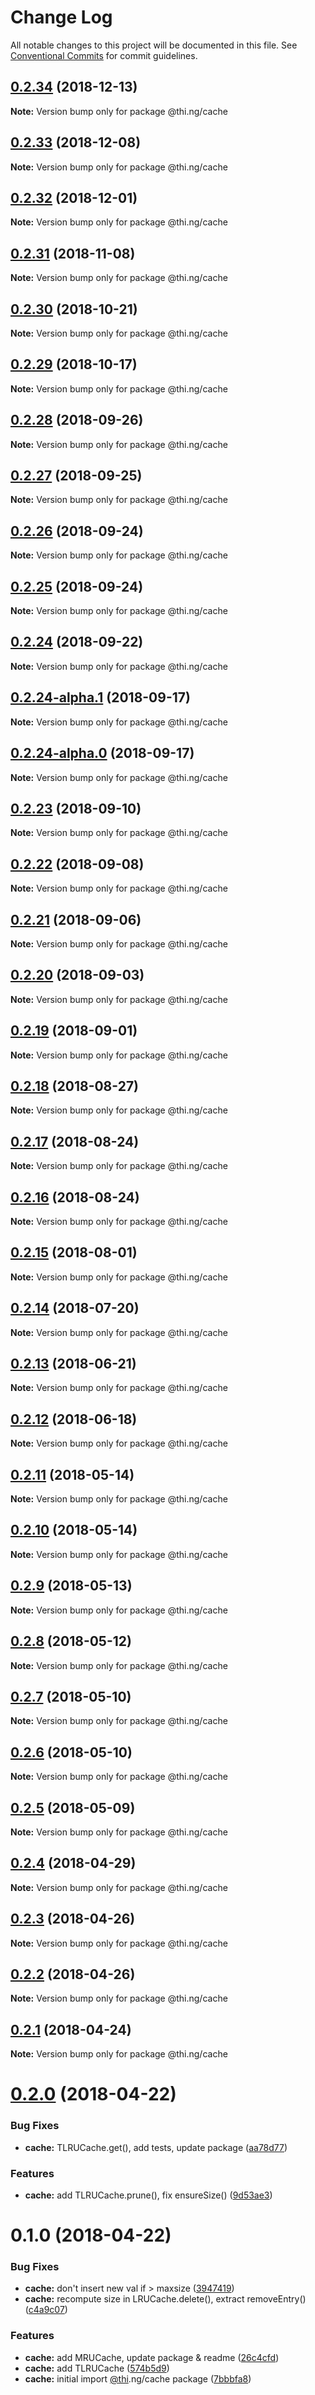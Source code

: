 # Change Log

All notable changes to this project will be documented in this file.
See [Conventional Commits](https://conventionalcommits.org) for commit guidelines.

## [0.2.34](https://github.com/thi-ng/umbrella/compare/@thi.ng/cache@0.2.33...@thi.ng/cache@0.2.34) (2018-12-13)

**Note:** Version bump only for package @thi.ng/cache





## [0.2.33](https://github.com/thi-ng/umbrella/compare/@thi.ng/cache@0.2.32...@thi.ng/cache@0.2.33) (2018-12-08)

**Note:** Version bump only for package @thi.ng/cache





## [0.2.32](https://github.com/thi-ng/umbrella/compare/@thi.ng/cache@0.2.31...@thi.ng/cache@0.2.32) (2018-12-01)

**Note:** Version bump only for package @thi.ng/cache





## [0.2.31](https://github.com/thi-ng/umbrella/compare/@thi.ng/cache@0.2.30...@thi.ng/cache@0.2.31) (2018-11-08)

**Note:** Version bump only for package @thi.ng/cache





## [0.2.30](https://github.com/thi-ng/umbrella/compare/@thi.ng/cache@0.2.29...@thi.ng/cache@0.2.30) (2018-10-21)

**Note:** Version bump only for package @thi.ng/cache





## [0.2.29](https://github.com/thi-ng/umbrella/compare/@thi.ng/cache@0.2.28...@thi.ng/cache@0.2.29) (2018-10-17)

**Note:** Version bump only for package @thi.ng/cache





<a name="0.2.28"></a>
## [0.2.28](https://github.com/thi-ng/umbrella/compare/@thi.ng/cache@0.2.27...@thi.ng/cache@0.2.28) (2018-09-26)

**Note:** Version bump only for package @thi.ng/cache





<a name="0.2.27"></a>
## [0.2.27](https://github.com/thi-ng/umbrella/compare/@thi.ng/cache@0.2.26...@thi.ng/cache@0.2.27) (2018-09-25)

**Note:** Version bump only for package @thi.ng/cache





<a name="0.2.26"></a>
## [0.2.26](https://github.com/thi-ng/umbrella/compare/@thi.ng/cache@0.2.25...@thi.ng/cache@0.2.26) (2018-09-24)

**Note:** Version bump only for package @thi.ng/cache





<a name="0.2.25"></a>
## [0.2.25](https://github.com/thi-ng/umbrella/compare/@thi.ng/cache@0.2.24...@thi.ng/cache@0.2.25) (2018-09-24)

**Note:** Version bump only for package @thi.ng/cache





<a name="0.2.24"></a>
## [0.2.24](https://github.com/thi-ng/umbrella/compare/@thi.ng/cache@0.2.24-alpha.1...@thi.ng/cache@0.2.24) (2018-09-22)

**Note:** Version bump only for package @thi.ng/cache





<a name="0.2.24-alpha.1"></a>
## [0.2.24-alpha.1](https://github.com/thi-ng/umbrella/compare/@thi.ng/cache@0.2.24-alpha.0...@thi.ng/cache@0.2.24-alpha.1) (2018-09-17)

**Note:** Version bump only for package @thi.ng/cache





<a name="0.2.24-alpha.0"></a>
## [0.2.24-alpha.0](https://github.com/thi-ng/umbrella/compare/@thi.ng/cache@0.2.23...@thi.ng/cache@0.2.24-alpha.0) (2018-09-17)

**Note:** Version bump only for package @thi.ng/cache





<a name="0.2.23"></a>
## [0.2.23](https://github.com/thi-ng/umbrella/compare/@thi.ng/cache@0.2.22...@thi.ng/cache@0.2.23) (2018-09-10)

**Note:** Version bump only for package @thi.ng/cache





<a name="0.2.22"></a>
## [0.2.22](https://github.com/thi-ng/umbrella/compare/@thi.ng/cache@0.2.21...@thi.ng/cache@0.2.22) (2018-09-08)

**Note:** Version bump only for package @thi.ng/cache





<a name="0.2.21"></a>
## [0.2.21](https://github.com/thi-ng/umbrella/compare/@thi.ng/cache@0.2.20...@thi.ng/cache@0.2.21) (2018-09-06)




**Note:** Version bump only for package @thi.ng/cache

<a name="0.2.20"></a>
## [0.2.20](https://github.com/thi-ng/umbrella/compare/@thi.ng/cache@0.2.19...@thi.ng/cache@0.2.20) (2018-09-03)




**Note:** Version bump only for package @thi.ng/cache

<a name="0.2.19"></a>
## [0.2.19](https://github.com/thi-ng/umbrella/compare/@thi.ng/cache@0.2.18...@thi.ng/cache@0.2.19) (2018-09-01)




**Note:** Version bump only for package @thi.ng/cache

<a name="0.2.18"></a>
## [0.2.18](https://github.com/thi-ng/umbrella/compare/@thi.ng/cache@0.2.17...@thi.ng/cache@0.2.18) (2018-08-27)




**Note:** Version bump only for package @thi.ng/cache

<a name="0.2.17"></a>
## [0.2.17](https://github.com/thi-ng/umbrella/compare/@thi.ng/cache@0.2.16...@thi.ng/cache@0.2.17) (2018-08-24)




**Note:** Version bump only for package @thi.ng/cache

<a name="0.2.16"></a>
## [0.2.16](https://github.com/thi-ng/umbrella/compare/@thi.ng/cache@0.2.15...@thi.ng/cache@0.2.16) (2018-08-24)




**Note:** Version bump only for package @thi.ng/cache

<a name="0.2.15"></a>
## [0.2.15](https://github.com/thi-ng/umbrella/compare/@thi.ng/cache@0.2.14...@thi.ng/cache@0.2.15) (2018-08-01)




**Note:** Version bump only for package @thi.ng/cache

<a name="0.2.14"></a>
## [0.2.14](https://github.com/thi-ng/umbrella/compare/@thi.ng/cache@0.2.13...@thi.ng/cache@0.2.14) (2018-07-20)




**Note:** Version bump only for package @thi.ng/cache

<a name="0.2.13"></a>
## [0.2.13](https://github.com/thi-ng/umbrella/compare/@thi.ng/cache@0.2.12...@thi.ng/cache@0.2.13) (2018-06-21)




**Note:** Version bump only for package @thi.ng/cache

<a name="0.2.12"></a>
## [0.2.12](https://github.com/thi-ng/umbrella/compare/@thi.ng/cache@0.2.11...@thi.ng/cache@0.2.12) (2018-06-18)




**Note:** Version bump only for package @thi.ng/cache

<a name="0.2.11"></a>
## [0.2.11](https://github.com/thi-ng/umbrella/compare/@thi.ng/cache@0.2.10...@thi.ng/cache@0.2.11) (2018-05-14)




**Note:** Version bump only for package @thi.ng/cache

<a name="0.2.10"></a>
## [0.2.10](https://github.com/thi-ng/umbrella/compare/@thi.ng/cache@0.2.9...@thi.ng/cache@0.2.10) (2018-05-14)




**Note:** Version bump only for package @thi.ng/cache

<a name="0.2.9"></a>
## [0.2.9](https://github.com/thi-ng/umbrella/compare/@thi.ng/cache@0.2.8...@thi.ng/cache@0.2.9) (2018-05-13)




**Note:** Version bump only for package @thi.ng/cache

<a name="0.2.8"></a>
## [0.2.8](https://github.com/thi-ng/umbrella/compare/@thi.ng/cache@0.2.7...@thi.ng/cache@0.2.8) (2018-05-12)




**Note:** Version bump only for package @thi.ng/cache

<a name="0.2.7"></a>
## [0.2.7](https://github.com/thi-ng/umbrella/compare/@thi.ng/cache@0.2.6...@thi.ng/cache@0.2.7) (2018-05-10)




**Note:** Version bump only for package @thi.ng/cache

<a name="0.2.6"></a>
## [0.2.6](https://github.com/thi-ng/umbrella/compare/@thi.ng/cache@0.2.5...@thi.ng/cache@0.2.6) (2018-05-10)




**Note:** Version bump only for package @thi.ng/cache

<a name="0.2.5"></a>
## [0.2.5](https://github.com/thi-ng/umbrella/compare/@thi.ng/cache@0.2.4...@thi.ng/cache@0.2.5) (2018-05-09)




**Note:** Version bump only for package @thi.ng/cache

<a name="0.2.4"></a>
## [0.2.4](https://github.com/thi-ng/umbrella/compare/@thi.ng/cache@0.2.3...@thi.ng/cache@0.2.4) (2018-04-29)




**Note:** Version bump only for package @thi.ng/cache

<a name="0.2.3"></a>
## [0.2.3](https://github.com/thi-ng/umbrella/compare/@thi.ng/cache@0.2.2...@thi.ng/cache@0.2.3) (2018-04-26)




**Note:** Version bump only for package @thi.ng/cache

<a name="0.2.2"></a>
## [0.2.2](https://github.com/thi-ng/umbrella/compare/@thi.ng/cache@0.2.1...@thi.ng/cache@0.2.2) (2018-04-26)




**Note:** Version bump only for package @thi.ng/cache

<a name="0.2.1"></a>
## [0.2.1](https://github.com/thi-ng/umbrella/compare/@thi.ng/cache@0.2.0...@thi.ng/cache@0.2.1) (2018-04-24)




**Note:** Version bump only for package @thi.ng/cache

<a name="0.2.0"></a>
# [0.2.0](https://github.com/thi-ng/umbrella/compare/@thi.ng/cache@0.1.0...@thi.ng/cache@0.2.0) (2018-04-22)


### Bug Fixes

* **cache:** TLRUCache.get(), add tests, update package ([aa78d77](https://github.com/thi-ng/umbrella/commit/aa78d77))


### Features

* **cache:** add TLRUCache.prune(), fix ensureSize() ([9d53ae3](https://github.com/thi-ng/umbrella/commit/9d53ae3))




<a name="0.1.0"></a>
# 0.1.0 (2018-04-22)


### Bug Fixes

* **cache:** don't insert new val if > maxsize ([3947419](https://github.com/thi-ng/umbrella/commit/3947419))
* **cache:** recompute size in LRUCache.delete(), extract removeEntry() ([c4a9c07](https://github.com/thi-ng/umbrella/commit/c4a9c07))


### Features

* **cache:** add MRUCache, update package & readme ([26c4cfd](https://github.com/thi-ng/umbrella/commit/26c4cfd))
* **cache:** add TLRUCache ([574b5d9](https://github.com/thi-ng/umbrella/commit/574b5d9))
* **cache:** initial import [@thi](https://github.com/thi).ng/cache package ([7bbbfa8](https://github.com/thi-ng/umbrella/commit/7bbbfa8))
